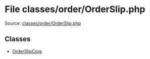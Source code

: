 File classes/order/OrderSlip.php
=========

Source: [classes/order/OrderSlip.php](https://github.com/PrestaShop/PrestaShop/blob/1.5.6.3/classes/order/OrderSlip.php)


Classes
-------

* [OrderSlipCore](class.OrderSlipCore.md)

